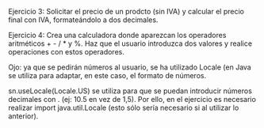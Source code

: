 
Ejercicio 3: Solicitar el precio de un prodcto (sin IVA) y calcular el precio final con IVA, formateándolo a dos decimales.
 
Ejercicio 4: Crea una calculadora donde aparezcan los operadores aritméticos + - / * y %.
Haz que el usuario introduzca dos valores y realice operaciones con estos operadores.
<br>




Ojo: ya que se pedirán números al usuario, se ha utilizado Locale (en Java se utiliza para adaptar, en este caso, el formato de números.

sn.useLocale(Locale.US) se utiliza para que se puedan introducir números decimales con . (ej: 10.5 en vez de 1,5).
Por ello, en el ejercicio es necesario realizar import java.util.Locale (esto sólo sería necesario si al utilizar lo anterior).

